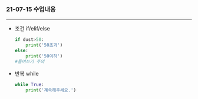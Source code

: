 ### 21-07-15 수업내용

---

- 조건 if/elif/else

  ```python		
  if dust>50:
      print('50초과')
  else:
      print('50이하')
  #들여쓰기 주의

- 반복 while 

  ```python
  while True:
      print('계속해주세요.')
  ```

  

